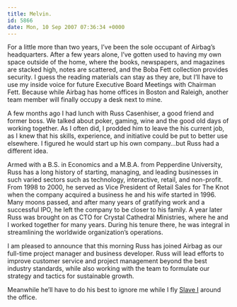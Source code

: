 ```yaml
---
title: Melvin.
id: 5866
date: Mon, 10 Sep 2007 07:36:34 +0000
---
```


For a little more than two years, I’ve been the sole occupant of Airbag’s headquarters. After a few years alone, I’ve gotten used to having my own space outside of the home, where the books, newspapers, and magazines are stacked high, notes are scattered, and the Boba Fett collection provides security. I guess the reading materials can stay as they are, but I’ll have to use my inside voice for future Executive Board Meetings with Chairman Fett. Because while Airbag has home offices in Boston and Raleigh, another team member will finally occupy a desk next to mine.  

A few months ago I had lunch with Russ Casenhiser, a good friend and former boss. We talked about poker, gaming, wine and the good old days of working together. As I often did, I prodded him to leave the his current job, as I knew that his skills, experience, and initiative could be put to better use elsewhere. I figured he would start up his own company…but Russ had a different idea.  

Armed with a <span class="caps">B.S.</span> in Economics and a <span class="caps">M.B.A.</span> from Pepperdine University, Russ has a long history of starting, managing, and leading businesses in such varied sectors such as technology, interactive, retail, and non-profit. From 1998 to 2000, he served as Vice President of Retail Sales for The Knot when the company acquired a business he and his wife started in 1996. Many moons passed, and after many years of gratifying work and a successful <span class="caps">IPO</span>, he left the company to be closer to his family. A year later Russ was brought on as <span class="caps">CTO</span> for Crystal Cathedral Ministries, where he and I worked together for many years. During his tenure there, he was integral in streamlining the worldwide organization’s operations.  

I am pleased to announce that this morning Russ has joined Airbag as our full-time project manager and business developer. Russ will lead efforts to improve customer service and project management beyond the best industry standards, while also working with the team to formulate our strategy and tactics for sustainable growth.  

Meanwhile he’ll have to do his best to ignore me while I fly [Slave I](http://www.starwars.com/databank/starship/slavei/) around the office.





